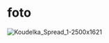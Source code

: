 # foto
![Koudelka_Spread_1-2500x1621](https://github.com/user-attachments/assets/618ad86c-c020-4b8d-a394-f7be5b43202a)
